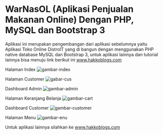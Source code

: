 # WarNasOL (Aplikasi Penjualan Makanan Online) Dengan PHP, MySQL dan Bootstrap 3

Aplikasi ini merupakan pengembangan dari aplikasi sebelumnya yaitu Aplikasi Toko Online DistroIT
yang di bangun dengan menggunakan PHP native database MySQL dan Bootstrap 3, untuk aplikasi lainnya 
dan tutorial lainnya bisa menuju link berikut ini www.hakkoblogs.com

Halaman Index
![gambar-index](https://user-images.githubusercontent.com/5027795/53283086-a88b9f00-3773-11e9-833a-2fa684a6bec9.png)

Halaman Customer
![gabar-cus](https://user-images.githubusercontent.com/5027795/53283125-146e0780-3774-11e9-9eec-7381388d600c.png)

Dashboard Admin
![gambar-admin](https://user-images.githubusercontent.com/5027795/53283126-15069e00-3774-11e9-88e2-3a0ac56d5e2b.png)

Halaman Keranjang Belanja
![gambar-cart](https://user-images.githubusercontent.com/5027795/53283127-15069e00-3774-11e9-9ecd-c903fa47232e.png)

Dashboard Customer
![gambar-customer](https://user-images.githubusercontent.com/5027795/53283128-15069e00-3774-11e9-99fd-6cf69545d06b.png)

Halaman Menu
![gambar-enu](https://user-images.githubusercontent.com/5027795/53283129-159f3480-3774-11e9-95b3-533c1d05d00b.png)

Untuk aplikasi lainnya silahkan ke www.hakkoblogs.com


